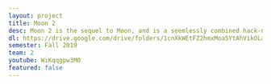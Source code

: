```yaml
---
layout: project
title: Moon 2
desc: Moon 2 is the sequel to Moon, and is a seemlessly combined hack-n-slash, first person shooter, gundam pilot simulator, and flight simulator.
dl: https://drive.google.com/drive/folders/1cnXkWEtFZ2hmxMoa5YtAhVikOLaZ7VfA?usp=sharing
semester: Fall 2019
team: 2
youtube: WiKqqgpw3M0
featured: false
---
```

